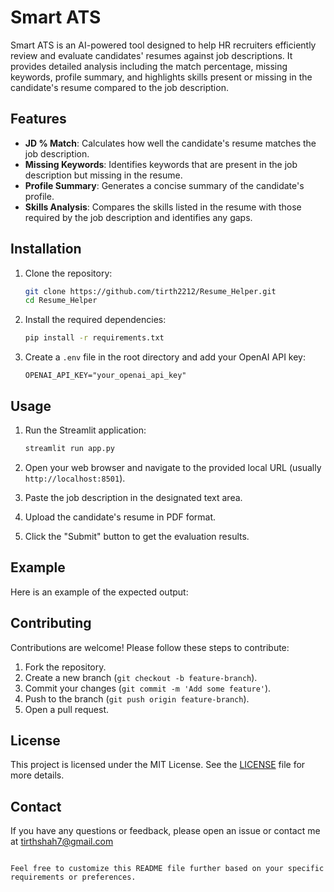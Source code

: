 # Smart ATS

Smart ATS is an AI-powered tool designed to help HR recruiters efficiently review and evaluate candidates' resumes against job descriptions. It provides detailed analysis including the match percentage, missing keywords, profile summary, and highlights skills present or missing in the candidate's resume compared to the job description.

## Features

- **JD % Match**: Calculates how well the candidate's resume matches the job description.
- **Missing Keywords**: Identifies keywords that are present in the job description but missing in the resume.
- **Profile Summary**: Generates a concise summary of the candidate's profile.
- **Skills Analysis**: Compares the skills listed in the resume with those required by the job description and identifies any gaps.

## Installation

1. Clone the repository:
    ```bash
    git clone https://github.com/tirth2212/Resume_Helper.git
    cd Resume_Helper
    ```

2. Install the required dependencies:
    ```bash
    pip install -r requirements.txt
    ```

3. Create a `.env` file in the root directory and add your OpenAI API key:
    ```plaintext
    OPENAI_API_KEY="your_openai_api_key"
    ```

## Usage

1. Run the Streamlit application:
    ```bash
    streamlit run app.py
    ```

2. Open your web browser and navigate to the provided local URL (usually `http://localhost:8501`).

3. Paste the job description in the designated text area.

4. Upload the candidate's resume in PDF format.

5. Click the "Submit" button to get the evaluation results.

## Example

Here is an example of the expected output:


## Contributing

Contributions are welcome! Please follow these steps to contribute:

1. Fork the repository.
2. Create a new branch (`git checkout -b feature-branch`).
3. Commit your changes (`git commit -m 'Add some feature'`).
4. Push to the branch (`git push origin feature-branch`).
5. Open a pull request.

## License

This project is licensed under the MIT License. See the [LICENSE](LICENSE) file for more details.

## Contact

If you have any questions or feedback, please open an issue or contact me at tirthshah7@gmail.com

```

Feel free to customize this README file further based on your specific requirements or preferences.
```
